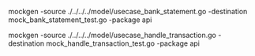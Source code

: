 mockgen -source ./../../../model/usecase_bank_statement.go -destination mock_bank_statement_test.go -package api

mockgen -source ./../../../model/usecase_handle_transaction.go -destination mock_handle_transaction_test.go -package api

